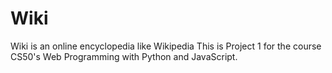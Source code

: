 # Wiki
Wiki is an online encyclopedia like Wikipedia
This is Project 1 for the course CS50's Web Programming with Python and JavaScript.
